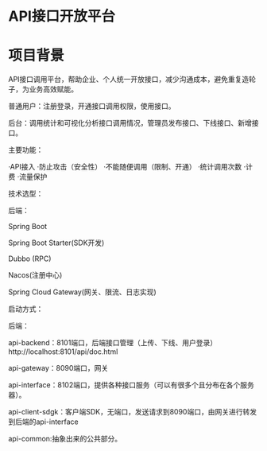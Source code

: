 # API接口开放平台

# 项目背景

API接口调用平台，帮助企业、个人统一开放接口，减少沟通成本，避免重复造轮子，为业务高效赋能。

普通用户：注册登录，开通接口调用权限，使用接口。

后台：调用统计和可视化分析接口调用情况，管理员发布接口、下线接口、新增接口。

主要功能：

·API接入
·防止攻击（安全性）
·不能随便调用（限制、开通）
·统计调用次数
·计费
·流量保护


技术选型：

后端：

Spring Boot

Spring Boot Starter(SDK开发)

Dubbo (RPC)

Nacos(注册中心)

Spring Cloud Gateway(网关、限流、日志实现)


启动方式：

后端：

api-backend：8101端口，后端接口管理（上传、下线、用户登录）http://localhost:8101/api/doc.html

api-gateway：8090端口，网关

api-interface：8102端口，提供各种接口服务（可以有很多个且分布在各个服务器）。

api-client-sdgk：客户端SDK，无端口，发送请求到8090端口，由网关进行转发到后端的api-interface

api-common:抽象出来的公共部分。

